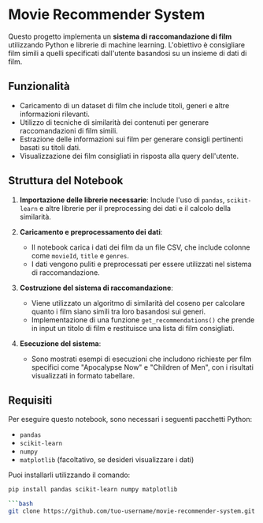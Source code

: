 # Movie Recommender System

Questo progetto implementa un **sistema di raccomandazione di film** utilizzando Python e librerie di machine learning. L'obiettivo è consigliare film simili a quelli specificati dall'utente basandosi su un insieme di dati di film.

## Funzionalità

- Caricamento di un dataset di film che include titoli, generi e altre informazioni rilevanti.
- Utilizzo di tecniche di similarità dei contenuti per generare raccomandazioni di film simili.
- Estrazione delle informazioni sui film per generare consigli pertinenti basati su titoli dati.
- Visualizzazione dei film consigliati in risposta alla query dell'utente.

## Struttura del Notebook

1. **Importazione delle librerie necessarie**: Include l'uso di `pandas`, `scikit-learn` e altre librerie per il preprocessing dei dati e il calcolo della similarità.
   
2. **Caricamento e preprocessamento dei dati**: 
   - Il notebook carica i dati dei film da un file CSV, che include colonne come `movieId`, `title` e `genres`.
   - I dati vengono puliti e preprocessati per essere utilizzati nel sistema di raccomandazione.

3. **Costruzione del sistema di raccomandazione**: 
   - Viene utilizzato un algoritmo di similarità del coseno per calcolare quanto i film siano simili tra loro basandosi sui generi.
   - Implementazione di una funzione `get_recommendations()` che prende in input un titolo di film e restituisce una lista di film consigliati.

4. **Esecuzione del sistema**: 
   - Sono mostrati esempi di esecuzioni che includono richieste per film specifici come "Apocalypse Now" e "Children of Men", con i risultati visualizzati in formato tabellare.

## Requisiti

Per eseguire questo notebook, sono necessari i seguenti pacchetti Python:

- `pandas`
- `scikit-learn`
- `numpy`
- `matplotlib` (facoltativo, se desideri visualizzare i dati)

Puoi installarli utilizzando il comando:
```bash
pip install pandas scikit-learn numpy matplotlib

```bash
git clone https://github.com/tuo-username/movie-recommender-system.git
